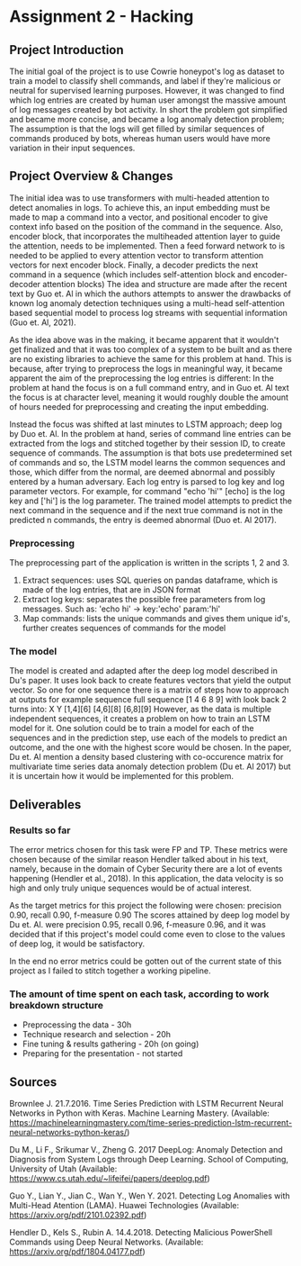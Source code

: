 # Assignment 2 - Hacking

## Project Introduction

The initial goal of the project is to use Cowrie honeypot's log as dataset to train a model to classify 
shell commands, and label if they're malicious or neutral for supervised learning purposes.
However, it was changed to find which log entries are created by human user amongst the massive amount of
log messages created by bot activity.
In short the problem got simplified and became more concise, and became a log anomaly detection problem;
The assumption is that the logs will get filled by similar sequences of commands produced by bots, 
whereas human users would have more variation in their input sequences.

## Project Overview & Changes

The initial idea was to use transformers with multi-headed attention to detect anomalies in logs.
To achieve this, an input embedding must be made to map a command into a vector, and positional encoder to
give context info based on the position of the command in the sequence. Also, encoder block, that incorporates the
multiheaded attention layer to guide the attention, needs to be implemented. Then a feed forward network
to is needed to be applied to every attention vector to transform attention vectors for next encoder block. 
Finally, a decoder predicts the next command in a sequence (which includes self-attention block and encoder-decoder 
attention blocks) The idea and structure are made after the recent text by Guo et. Al in which the authors attempts 
to answer the drawbacks of known log anomaly detection techniques using a multi-head self-attention based sequential 
model to process log streams with sequential information (Guo et. Al, 2021).

As the idea above was in the making, it became apparent that it wouldn't get finalized and that it was too complex
of a system to be built and as there are no existing libraries to achieve the same for this problem at hand. 
This is because, after trying to preprocess the logs in meaningful way, it became apparent the aim of the preprocessing
the log entries is different: In the problem at hand the focus is on a full command entry, and in Guo et. Al text
the focus is at character level, meaning it would roughly double the amount of hours needed for preprocessing and
creating the input embedding.

Instead the focus was shifted at last minutes to LSTM approach; deep log by Duo et. Al. 
In the problem at hand, series of command line entries can be extracted from the logs and stitched together by their
session ID, to create sequence of commands. The assumption is that bots use predetermined set of commands and so, 
the LSTM model learns the common sequences and those, which differ from the normal, are deemed abnormal and possibly 
entered by a human adversary.
Each log entry is parsed to log key and log parameter vectors. For example, for command "echo 'hi'" 
[echo] is the log key and ['hi'] is the log parameter.
The trained model attempts to predict the next command in the sequence and if the next true command is not 
in the predicted n commands, the entry is deemed abnormal (Duo et. Al 2017).


### Preprocessing
The preprocessing part of the application is written in the scripts 1, 2 and 3. 
1. Extract sequences: uses SQL queries on pandas dataframe, which is made of the log entries, that are in JSON format
2. Extract log keys: separates the possible free parameters from log messages. Such as: 'echo hi' -> key:'echo' param:'hi'
3. Map commands: lists the unique commands and gives them unique id's, further creates sequences of commands for the model

### The model
The model is created and adapted after the deep log model described in Du's paper. It uses look back
to create features vectors that yield the output vector. So one for one sequence there is a matrix of steps
how to approach at outputs for example sequence full sequence [1 4 6 8 9] with look back 2 turns into:
      X   Y
    [1,4][6]
    [4,6][8]
    [6,8][9]
However, as the data is multiple independent sequences, it creates a problem on how to train an LSTM model
for it. One solution could be to train a model for each of the sequences and in the prediction step, 
use each of the models to predict an outcome, and the one with the highest score would be chosen.
In the paper, Du et. Al mention a density based clustering with co-occurence matrix for multivariate time series 
data anomaly detection problem (Du et. Al 2017) but it is uncertain how it would be implemented for this problem.

## Deliverables

### Results so far
The error metrics chosen for this task were FP and TP.
These metrics were chosen because of the similar reason Hendler talked about in his text, namely,
because in the domain of Cyber Security there are a lot of events happening (Hendler et al., 2018).
In this application, the data velocity is so high and only truly unique sequences would be of actual interest.

As the target metrics for this project the following were chosen: precision 0.90, recall 0.90, f-measure 0.90
The scores attained by deep log model by Du et. Al. were precision 0.95, recall 0.96, f-measure 0.96,
and it was decided that if this project's model could come even to close to the values of deep log,
it would be satisfactory.

In the end no error metrics could be gotten out of the current state of this project as I failed to stitch together
a working pipeline.

### The amount of time spent on each task, according to work breakdown structure
- Preprocessing the data             - 30h 
- Technique research and selection   - 20h 
- Fine tuning & results gathering    - 20h (on going)
- Preparing for the presentation     - not started


## Sources

Brownlee J. 21.7.2016. Time Series Prediction with LSTM Recurrent Neural Networks in Python with Keras. 
Machine Learning Mastery. (Available: https://machinelearningmastery.com/time-series-prediction-lstm-recurrent-neural-networks-python-keras/)

Du M., Li F., Srikumar V., Zheng G. 2017 DeepLog: Anomaly Detection and Diagnosis from System Logs through Deep Learning.
School of Computing, University of Utah (Available: https://www.cs.utah.edu/~lifeifei/papers/deeplog.pdf)

Guo Y., Lian Y., Jian C., Wan Y., Wen Y. 2021. Detecting Log Anomalies with Multi-Head Atention (LAMA). 
Huawei Technologies (Available: https://arxiv.org/pdf/2101.02392.pdf)

Hendler D., Kels S., Rubin A. 14.4.2018. Detecting Malicious PowerShell Commands using Deep Neural Networks.
(Available: https://arxiv.org/pdf/1804.04177.pdf)

